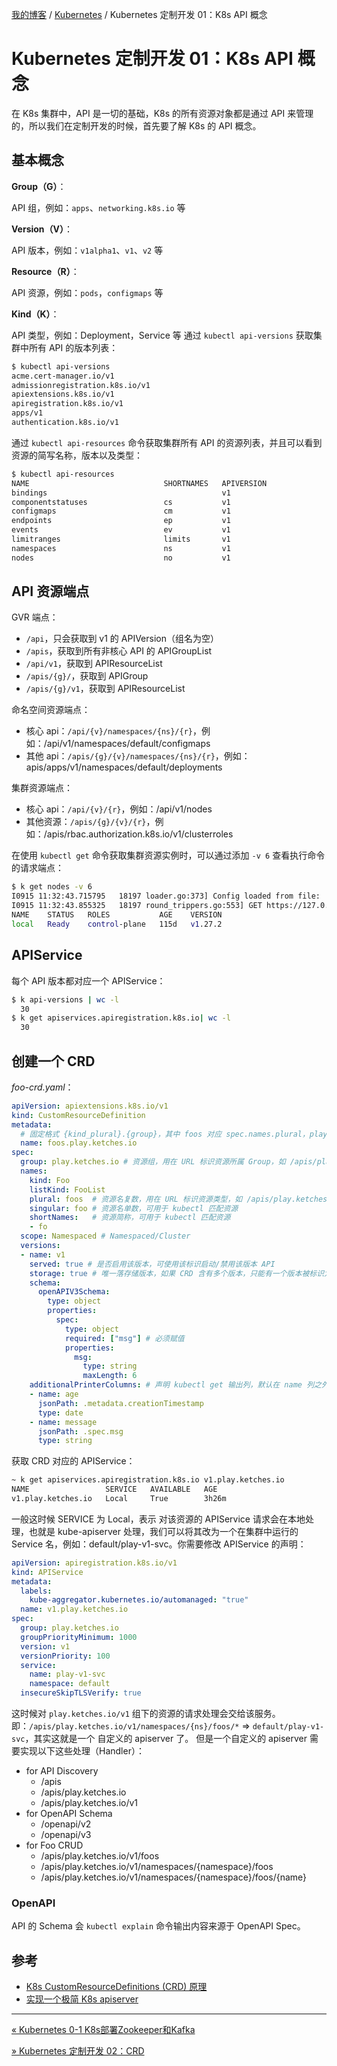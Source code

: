 [我的博客](../_index.md) / [Kubernetes](_index.md) / Kubernetes 定制开发 01：K8s API 概念

# Kubernetes 定制开发 01：K8s API 概念

在 K8s 集群中，API 是一切的基础，K8s 的所有资源对象都是通过 API 来管理的，所以我们在定制开发的时候，首先要了解 K8s 的 API 概念。

## 基本概念

**Group（G）**：

API 组，例如：`apps`、`networking.k8s.io` 等

**Version（V）**：

API 版本，例如：`v1alpha1`、`v1`、`v2` 等

**Resource（R）**：

API 资源，例如：`pods`，`configmaps` 等

**Kind（K）**：

API 类型，例如：Deployment，Service 等
通过 `kubectl api-versions` 获取集群中所有 API 的版本列表：

```bash
$ kubectl api-versions
acme.cert-manager.io/v1
admissionregistration.k8s.io/v1
apiextensions.k8s.io/v1
apiregistration.k8s.io/v1
apps/v1
authentication.k8s.io/v1
```

通过 `kubectl api-resources` 命令获取集群所有 API 的资源列表，并且可以看到资源的简写名称，版本以及类型：

```bash
$ kubectl api-resources
NAME                              SHORTNAMES   APIVERSION                             NAMESPACED   KIND
bindings                                       v1                                     true         Binding
componentstatuses                 cs           v1                                     false        ComponentStatus
configmaps                        cm           v1                                     true         ConfigMap
endpoints                         ep           v1                                     true         Endpoints
events                            ev           v1                                     true         Event
limitranges                       limits       v1                                     true         LimitRange
namespaces                        ns           v1                                     false        Namespace
nodes                             no           v1                                     false        Node
```

## API 资源端点

GVR 端点：

- `/api`，只会获取到 v1 的 APIVersion（组名为空）
- `/apis`，获取到所有非核心 API 的 APIGroupList
- `/api/v1`，获取到 APIResourceList
- `/apis/{g}/`，获取到 APIGroup
- `/apis/{g}/v1`，获取到 APIResourceList

命名空间资源端点：

- 核心 api：`/api/{v}/namespaces/{ns}/{r}`，例如：/api/v1/namespaces/default/configmaps
- 其他 api：`/apis/{g}/{v}/namespaces/{ns}/{r}`，例如：apis/apps/v1/namespaces/default/deployments

集群资源端点：

- 核心 api：`/api/{v}/{r}`，例如：/api/v1/nodes
- 其他资源：`/apis/{g}/{v}/{r}`，例如：/apis/rbac.authorization.k8s.io/v1/clusterroles

在使用 `kubectl get` 命令获取集群资源实例时，可以通过添加 `-v 6` 查看执行命令的请求端点：

```bash
$ k get nodes -v 6
I0915 11:32:43.715795   18197 loader.go:373] Config loaded from file:  /Users/dp/.kube/config
I0915 11:32:43.855325   18197 round_trippers.go:553] GET https://127.0.01:6443/api/v1/nodes?limit=500 200 OK in 135 milliseconds
NAME    STATUS   ROLES           AGE    VERSION
local   Ready    control-plane   115d   v1.27.2
```

## APIService

每个 API 版本都对应一个 APIService：

```bash
$ k api-versions | wc -l
  30
$ k get apiservices.apiregistration.k8s.io| wc -l
  30
```

## 创建一个 CRD

*foo-crd.yaml*：

```yaml
apiVersion: apiextensions.k8s.io/v1
kind: CustomResourceDefinition
metadata:
  # 固定格式 {kind_plural}.{group}，其中 foos 对应 spec.names.plural，play.ketches.io 对应 spec.group
  name: foos.play.ketches.io
spec:
  group: play.ketches.io # 资源组，用在 URL 标识资源所属 Group，如 /apis/play.ketches.io/v1/foos 之 foos.play.ketches.io
  names:
    kind: Foo
    listKind: FooList
    plural: foos  # 资源名复数，用在 URL 标识资源类型，如 /apis/play.ketches.io/v1/foos 之 foos
    singular: foo # 资源名单数，可用于 kubectl 匹配资源
    shortNames:   # 资源简称，可用于 kubectl 匹配资源
    - fo
  scope: Namespaced # Namespaced/Cluster
  versions:
  - name: v1
    served: true # 是否启用该版本，可使用该标识启动/禁用该版本 API
    storage: true # 唯一落存储版本，如果 CRD 含有多个版本，只能有一个版本被标识为 true
    schema:
      openAPIV3Schema:
        type: object
        properties:
          spec:
            type: object
            required: ["msg"] # 必须赋值
            properties:
              msg:
                type: string
                maxLength: 6
    additionalPrinterColumns: # 声明 kubectl get 输出列，默认在 name 列之外额外输出 age 列，改为额外输出 age 列，message 列
    - name: age
      jsonPath: .metadata.creationTimestamp
      type: date
    - name: message
      jsonPath: .spec.msg
      type: string
```

获取 CRD 对应的 APIService：

```bash
~ k get apiservices.apiregistration.k8s.io v1.play.ketches.io
NAME                 SERVICE   AVAILABLE   AGE
v1.play.ketches.io   Local     True        3h26m
```

一般这时候 SERVICE 为 Local，表示 对该资源的 APIService 请求会在本地处理，也就是 kube-apiserver 处理，我们可以将其改为一个在集群中运行的 Service 名，例如：default/play-v1-svc。你需要修改 APIService 的声明：

```yaml
apiVersion: apiregistration.k8s.io/v1
kind: APIService
metadata:
  labels:
    kube-aggregator.kubernetes.io/automanaged: "true"
  name: v1.play.ketches.io
spec:
  group: play.ketches.io
  groupPriorityMinimum: 1000
  version: v1
  versionPriority: 100
  service:
    name: play-v1-svc
    namespace: default
  insecureSkipTLSVerify: true
```

这时候对 `play.ketches.io/v1` 组下的资源的请求处理会交给该服务。
即：`/apis/play.ketches.io/v1/namespaces/{ns}/foos/*` => `default/play-v1-svc`，其实这就是一个 自定义的 apiserver 了。
但是一个自定义的 apiserver 需要实现以下这些处理（Handler）：

- for API Discovery
  - /apis
  - /apis/play.ketches.io
  - /apis/play.ketches.io/v1
- for OpenAPI Schema
  - /openapi/v2
  - /openapi/v3
- for Foo CRUD
  - /apis/play.ketches.io/v1/foos
  - /apis/play.ketches.io/v1/namespaces/{namespace}/foos
  - /apis/play.ketches.io/v1/namespaces/{namespace}/foos/{name}

### OpenAPI

API 的 Schema 会
`kubectl explain` 命令输出内容来源于 OpenAPI Spec。

## 参考

- [K8s CustomResourceDefinitions (CRD) 原理](https://www.zeng.dev/post/2023-k8s-api-by-crd)
- [实现一个极简 K8s apiserver](https://www.zeng.dev/post/2023-k8s-apiserver-from-scratch/)

---
[« Kubernetes 0-1 K8s部署Zookeeper和Kafka](k8s-deploy-zookeeper-kafka.md)

[» Kubernetes 定制开发 02：CRD](k8s-dev-02-crd.md)
